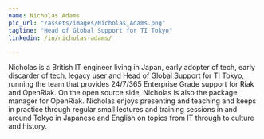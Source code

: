 ```yaml
---
name: Nicholas Adams
pic_url: "/assets/images/Nicholas_Adams.png"
tagline: "Head of Global Support for TI Tokyo"
linkedin: /in/nicholas-adams/

---
```

Nicholas is a British IT engineer living in Japan, early adopter of tech, early discarder of tech, legacy user and Head of Global Support for TI Tokyo, running the team that provides 24/7/365 Enterprise Grade support for Riak and OpenRiak. On the open source side, Nicholas is also the package manager for OpenRiak.
Nicholas enjoys presenting and teaching and keeps in practice through regular small lectures and training sessions in and around Tokyo in Japanese and English on topics from IT through to culture and history.